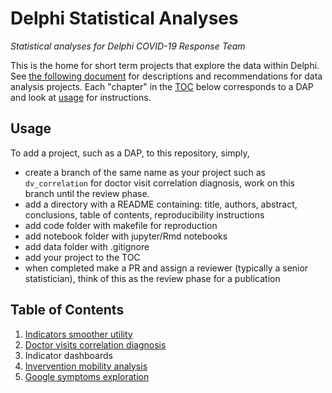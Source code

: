 # Delphi Statistical Analyses

*Statistical analyses for Delphi COVID-19 Response Team*

This is the home for short term projects that explore the data within Delphi.  See [the following document](https://docs.google.com/document/d/1a47TPdhvGPXWkD6hrX_16hhmcTaIMVUxIs57UZ5MOh4/edit?usp=sharing) for descriptions and recommendations for data analysis projects.  Each "chapter" in the [TOC](#table-of-contents) below corresponds to a DAP and look at [usage](#usage) for instructions.

## Usage

To add a project, such as a DAP, to this repository, simply,
- create a branch of the same name as your project such as `dv_correlation` for doctor visit correlation diagnosis, work on this branch until the review phase.
- add a directory with a README containing: title, authors, abstract, conclusions, table of contents, reproducibility instructions
- add code folder with makefile for reproduction
- add notebook folder with jupyter/Rmd notebooks
- add data folder with .gitignore
- add your project to the TOC
- when completed make a PR and assign a reviewer (typically a senior statistician), think of this as the review phase for a publication

## Table of Contents

1. [Indicators smoother utility](indicators_smoother)
2. [Doctor visits correlation diagnosis](dv_correlation)
3. Indicator dashboards
4. [Invervention mobility analysis](intervention_mobility)
5. [Google symptoms exploration](ght_symptom_exploration)

